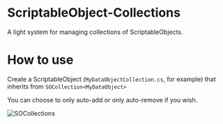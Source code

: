 # ScriptableObject-Collections
A light system for managing collections of ScriptableObjects.

# How to use 
 Create a ScriptableObject (```MyDataObjectCollection.cs```, for example) that inherits from ```SOCollection<MyDataObject>```
 
 You can choose to only auto-add or only auto-remove if you wish.
 
![SOCollections](https://user-images.githubusercontent.com/9436242/236463520-12a3b4a0-69ea-4c9f-abba-f40dc4891118.gif)
